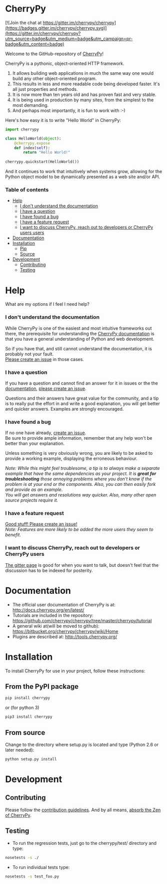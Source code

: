 

# CherryPy

[![Join the chat at https://gitter.im/cherrypy/cherrypy](https://badges.gitter.im/cherrypy/cherrypy.svg)](https://gitter.im/cherrypy/cherrypy?utm_source=badge&utm_medium=badge&utm_campaign=pr-badge&utm_content=badge)

Welcome to the GitHub-repository of [CherryPy](http://cherrypy.org/)! 

CherryPy is a pythonic, object-oriented HTTP framework.

1. It allows building web applications in much the same way one would build any other object-oriented program.
2. This results in less and more readable code being developed faster. It's all just properties and methods.
3. It is now more than ten years old and has proven fast and very stable. 
4. It is being used in production by many sites, from the simplest to the most demanding.
5. And perhaps most importantly, it is fun to work with :-) 

Here's how easy it is to write "Hello World" in CherryPy:
```python
import cherrypy

class HelloWorld(object):
    @cherrypy.expose
    def index(self):
        return "Hello World!"
    
cherrypy.quickstart(HelloWorld())
``` 

And it continues to work that intuitively when systems grow, allowing for the Python object model to be dynamically presented as a web site and/or API.

### Table of contents
<!-- START doctoc generated TOC please keep comment here to allow auto update -->
<!-- DON'T EDIT THIS SECTION, INSTEAD RE-RUN doctoc TO UPDATE -->


- [Help](#help)
    - [I don't understand the documentation](#i-dont-understand-the-documentation)
    - [I have a question](#i-have-a-question)
    - [I have found a bug](#i-have-found-a-bug)
    - [I have a feature request](#i-have-a-feature-request)
    - [I want to discuss CherryPy, reach out to developers or CherryPy users users](#i-want-to-discuss-cherrypy-reach-out-to-developers-or-cherrypy-users)
- [Documentation](#documentation)
- [Installation](#installation)
  - [Pip](#pip)
  - [Source](#source)
- [Development](#development)
  - [Contributing](#contributing)
  - [Testing](#testing)

<!-- END doctoc generated TOC please keep comment here to allow auto update -->

# Help

What are my options if I feel I need help? 

### I don't understand the documentation
While CherryPy is one of the easiest and most intuitive frameworks out there, the prerequisite for understanding the [CherryPy documentation](http://docs.cherrypy.org/en/latest/) is that you have a general understanding of Python and web development.

So if you have that, and still cannot understand the documentation, it is probably not your fault.  
[Please create an issue](https://github.com/cherrypy/cherrypy/issues/new) in those cases.

### I have a question
If you have a question and cannot find an answer for it in issues or the the [documentation](http://docs.cherrypy.org/en/latest/), [please create an issue](https://github.com/cherrypy/cherrypy/issues/new).

Questions and their answers have great value for the community, and a tip is to really put the effort in and write a good explanation, you will get better and quicker answers. 
Examples are strongly encouraged.

### I have found a bug 
If no one have already, [create an issue](https://github.com/cherrypy/cherrypy/issues/new).  
Be sure to provide ample information, remember that any help won't be better than your explanation. 

Unless something is very obviously wrong, you are likely to be asked to provide a working example, displaying the erroneous behaviour.

<i>Note: While this might feel troublesome, a tip is to always make a separate example that have the same dependencies as your project. It is <b>great for troubleshooting</b> those annoying problems where you don't know if the problem is at your end or the components. Also, you can then easily fork and provide as an example.<br />
You will get answers and resolutions way quicker. Also, many other open source projects require it.</i>

### I have a feature request
[Good stuff! Please create an issue!](https://github.com/cherrypy/cherrypy/issues/new)<br />
<i>Note: Features are more likely to be added the more users they seem to benefit.</i>

### I want to discuss CherryPy, reach out to developers or CherryPy users
[The gitter page](https://gitter.im/cherrypy/cherrypy) is good for when you want to talk, but doesn't feel that the discussion has to be indexed for posterity.

# Documentation

* The official user documentation of CherryPy is at: http://docs.cherrypy.org/en/latest/
* Tutorials are included in the repository: https://github.com/cherrypy/cherrypy/tree/master/cherrypy/tutorial
* A general wiki at(will be moved to github): https://bitbucket.org/cherrypy/cherrypy/wiki/Home 
* Plugins are described at: http://tools.cherrypy.org/

# Installation

To install CherryPy for use in your project, follow these instructions:

## From the PyPI package

```sh
pip install cherrypy
```
or (for python 3)
```sh
pip3 install cherrypy
```

## From source

Change to the directory where setup.py is located and type (Python 2.6 or later needed):
```sh
python setup.py install
```

# Development

## Contributing

Please follow the [contribution guidelines](https://github.com/cherrypy/cherrypy/blob/master/CONTRIBUTING.txt).
And by all means, [absorb the Zen of CherryPy](https://bitbucket.org/cherrypy/cherrypy/wiki/ZenOfCherryPy). 

## Testing
* To run the regression tests, just go to the cherrypy/test/ directory
  and type:
```sh
nosetests -s ./
```
* To run individual tests type:
```sh
nosetests -s test_foo.py
```
